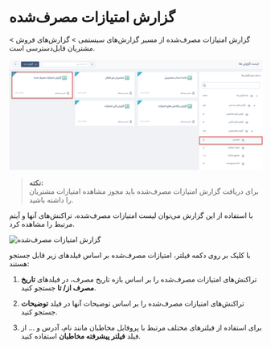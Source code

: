 # گزارش امتیازات مصرف‌شده 
 گزارش امتیازات مصرف‌شده از مسیر گزارش‌های سیستمی > گزارش‌های فروش > مشتریان قابل‌دسترسی است.

![امتیازات مصرف‌شده](./Image/consumed-scores.png)

> **نکته:** <br> برای دریافت گزارش امتیازات مصرف‌شده باید مجوز  مشاهده‌ امتیازات مشتریان را داشته باشید.

با استفاده از این گزارش می‌توان لیست امتیازات مصرف‌شده، تراکنش‌های آنها و آیتم مرتبط را مشاهده کرد. 

![گزارش امتیازات مصرف‌شده](63.png)

با کلیک بر روی دکمه فیلتر، امتیازات مصرف‌شده بر اساس فیلدهای زیر قابل جستجو هستند:  
1. تراکنش‌های امتیازات مصرف‌شده را بر اساس بازه تاریخ مصرف، در فیلدهای **تاریخ مصرف از/ تا** جستجو کنید.

2. تراکنش‌های امتیازات مصرف‌شده را بر اساس توضیحات آنها در فیلد **توضیحات** جستجو کنید.

3.   برای استفاده از فیلترهای مختلف مرتبط با پروفایل مخاطبان مانند نام، آدرس و ... از فیلد **فیلتر پیشرفته مخاطبان** استفاده کنید.
